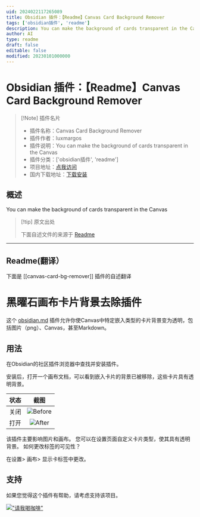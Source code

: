 ```yaml
---
uid: 2024022117265089
title: Obsidian 插件：【Readme】Canvas Card Background Remover
tags: ['obsidian插件', 'readme']
description: You can make the background of cards transparent in the Canvas
author: AI
type: readme
draft: false
editable: false
modified: 20230101000000
---
```


# Obsidian 插件：【Readme】Canvas Card Background Remover

> [!Note] 插件名片
> - 插件名称：Canvas Card Background Remover
> - 插件作者：luxmargos
> - 插件说明：You can make the background of cards transparent in the Canvas
> - 插件分类：['obsidian插件', 'readme']
> - 项目地址：[点我访问](https://github.com/luxmargos/obsidian-canvas-card-bg-remover)
> - 国内下载地址：[下载安装](https://pkmer.cn/products/plugin/pluginMarket/?canvas-card-bg-remover)

## 概述

You can make the background of cards transparent in the Canvas



> [!tip] 原文出处
> 
>下面自述文件的来源于 [Readme](https://ghproxy.net/https://raw.githubusercontent.com/luxmargos/obsidian-canvas-card-bg-remover/main/README.md)
> 

---

## Readme(翻译）

下面是 [[canvas-card-bg-remover]] 插件的自述翻译


# 黑曜石画布卡片背景去除插件

这个 [obsidian.md](https://obsidian.md) 插件允许你使Canvas中特定嵌入类型的卡片背景变为透明，包括图片（png）、Canvas，甚至Markdown。
## 用法

在Obsidian的社区插件浏览器中查找并安装插件。

安装后，打开一个画布文档，可以看到嵌入卡片的背景已被移除，这些卡片具有透明背景。

| 状态    | 截图                             |
|:-------:|:--------------------------------:|
| 关闭    |![Before](doc/before.jpg "Before")|
| 打开    |![After](doc/after.jpg "After")   |

该插件主要影响图片和画布。
您可以在设置页面自定义卡片类型，使其具有透明背景。
如何更改标签的可见性？

在设置> 画布> 显示卡标签中更改。
## 支持

如果您觉得这个插件有帮助，请考虑支持该项目。

[!["请我喝咖啡"](https://www.buymeacoffee.com/assets/img/custom_images/orange_img.png)](https://www.buymeacoffee.com/luxmargos)



